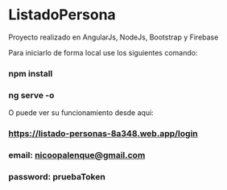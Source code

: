 # ListadoPersona
Proyecto realizado en AngularJs, NodeJs, Bootstrap y Firebase

Para iniciarlo de forma local use los siguientes comando:

### npm install
### ng serve -o
O puede ver su funcionamiento desde aqui:

### https://listado-personas-8a348.web.app/login
### email: nicoopalenque@gmail.com
### password: pruebaToken
